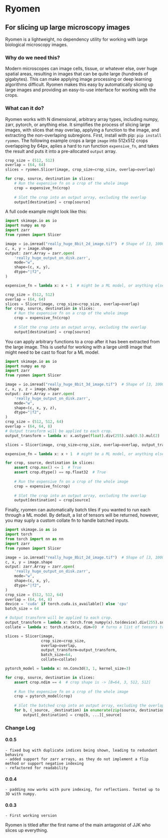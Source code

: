 # Ryomen
## For slicing up large microscopy images

Ryomen is a lightweight, no dependency utility for working with large biological microscopy images. 


### Why do we need this?

Modern microscopes can image cells, tissue, or whatever else, over huge spatial areas, resulting in images that can be
quite large (hundreds of gigabytes). This can make applying image processing or deep learning algorithms difficult. 
Ryomen makes this easy by automatically slicing up large images and providing an easy-to-use interface for working with the
crops. 

### What can it do? 

Ryomen works with N dimensional, arbitrary array types, including numpy, zarr, pytorch, or anything else. It simplifies
the process of slicing large images, with slices that may overlap, applying a function to the image, and extracting the
non-overlaping subregions. First, install with pip: ```pip install ryomen```. The following example crops a large ```image``` into 512x512 crops overlapping by 64px, aplies a hard to run
function ```expensive_fn```, and takes the result and puts it into a pre-allocated ```output``` array.

```python
crop_size = (512, 512)
overlap = (64, 64)
slices = ryomen.Slicer(image, crop_size=crop_size, overlap=overlap)

for crop, source, destination in slices:
    # Run the expensive fn on a crop of the whole image
    crop = expensive_fn(crop)
    
    # Slot the crop into an output array, excluding the overlap
    output[destination] = crop[source]  
```

A full code example might look like this:

```python
import skimage.io as io
import numpy as np
import zarr
from ryomen import Slicer

image = io.imread("really_huge_8bit_2d_image.tif")  # Shape of [3, 10000, 10000] 
c, x, y = image.shape
output: zarr.Array = zarr.open(
    'really_huge_output_on_disk.zarr',
    mode="w",
    shape=(c, x, y),
    dtype="|f2",
)

expensive_fn = lambda x: x + 1  # might be a ML model, or anything else

crop_size = (512, 512)
overlap = (64, 64)
slices = Slicer(image, crop_size=crop_size, overlap=overlap)
for crop, source, destination in slices:
    # Run the expensive fn on a crop of the whole image
    crop = expensive_fn(crop)
    
    # Slot the crop into an output array, excluding the overlap
    output[destination] = crop[source]  

```

You can apply arbitrary functions to a crop after it has been extracted from the large image. This is useful for working 
with a large uint8 image that might need to be cast to float for a ML model. 

```python
import skimage.io as io
import numpy as np
import zarr
from ryomen import Slicer

image = io.imread("really_huge_8bit_3d_image.tif")  # Shape of [3, 10000, 10000, 500] 
c, x, y, z = image.shape
output: zarr.Array = zarr.open(
    'really_huge_output_on_disk.zarr',
    mode="w",
    shape=(c, x, y, z),
    dtype="|f2",
)
crop_size = (512, 512, 64)
overlap = (64, 64, 8)
# Output transform will be applied to each crop.
output_transform = lambda x: x.astype(float).div(255).sub(0.5).mul(2)  # cast to float an normalize 

slices = Slicer(image, crop_size=crop_size, overlap=overlap, output_transform=output_transform)

expensive_fn = lambda x: x + 1  # might be a ML model, or anything else

for crop, source, destination in slices:
    assert crop.max() <= 1  # True
    assert crop.dtype() == np.float32  # True
    
    # Run the expensive fn on a crop of the whole image
    crop = expensive_fn(crop)
    
    # Slot the crop into an output array, excluding the overlap
    output[destination] = crop[source]  
```

Finally, ryomen can automatically batch tiles if you wanted to run each through a ML model. By default, a list of
tensors will be returned, however, you may suply a custom collate fn to handle batched inputs. 

```python
import skimage.io as io
import torch
from torch import nn as nn
import zarr
from ryomen import Slicer

image = io.imread("really_huge_8bit_2d_image.tif")  # Shape of [3, 10000, 10000] 
c, x, y = image.shape
output: zarr.Array = zarr.open(
    'really_huge_output_on_disk.zarr',
    mode="w",
    shape=(c, x, y),
    dtype="|f2",
)
crop_size = (512, 512, 64)
overlap = (64, 64, 8)
device = 'cuda' if torch.cuda.is_available() else 'cpu'
batch_size = 64

# Output transform will be applied to each crop.
output_transform = lambda x: torch.from_numpy(x).to(device).div(255).sub(0.5).div(0.5)  # cast to cuda tensor an normalize 
collate = lambda x: torch.stack(x, dim=0)  # turns a list of tensors to one tensor

slices = Slicer(image, 
                crop_size=crop_size, 
                overlap=overlap, 
                output_transform=output_transform, 
                batch_size=64,
                collate=collate)

pytorch_model = lambda x: nn.Conv3d(3, 1, kernel_size=3)

for crop, source, destination in slices:
    assert crop.ndim == 4  # crop shape is -> [B=64, 3, 512, 512]
    
    # Run the expensive fn on a crop of the whole image
    crop = pytorch_model(crop)
    
    # Slot the batched crop into an output array, excluding the overlap
    for b, (_source, _destination) in enumerate(zip(source, destination)):
        output[_destination] = crop[b, ...][_source]  
```

### Change Log


#### 0.0.5
    - fixed bug with duplicate indices being shown, leading to redundant behaviro
    - added support for zarr arrays, as they do not implement a flip method or support negative indexing
    - refactored for readability

#### 0.0.4
    - padding now works with pure indexing, for reflections. Tested up to 3D with numpy. 


#### 0.0.3
    - First working version

Ryomen is titled after the first name of the main antagonist of JJK who slices up everything.